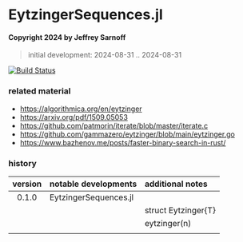 # EytzingerSequences.jl

#### Copyright 2024 by Jeffrey Sarnoff

> initial development: 2024-08-31 .. 2024-08-31

[![Build Status](https://github.com/JeffreySarnoff/EytzingerSequences.jl/actions/workflows/CI.yml/badge.svg?branch=main)](https://github.com/JeffreySarnoff/EytzingerSequences.jl/actions/workflows/CI.yml?query=branch%3Amain)


### related material

- https://algorithmica.org/en/eytzinger
- https://arxiv.org/pdf/1509.05053
- https://github.com/patmorin/iterate/blob/master/iterate.c
- https://github.com/gammazero/eytzinger/blob/main/eytzinger.go
- https://www.bazhenov.me/posts/faster-binary-search-in-rust/


### history

| version | notable developments  | additional notes      |
|:-------:|:----------------------|:----------------------|
| 0.1.0   | EytzingerSequences.jl |                       |
|         |                       | struct Eytzinger{T}   |
|         |                       | eytzinger(n)          |
|         |                       |                       |




